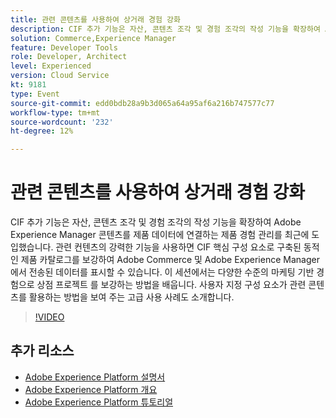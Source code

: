 ```yaml
---
title: 관련 콘텐츠를 사용하여 상거래 경험 강화
description: CIF 추가 기능은 자산, 콘텐츠 조각 및 경험 조각의 작성 기능을 확장하여 Adobe Experience Manager 콘텐츠를 제품 데이터에 연결하는 제품 경험 관리를 최근에 도입했습니다. 관련 컨텐츠의 강력한 기능을 사용하면 CIF 핵심 구성 요소로 구축된 동적인 제품 카탈로그를 보강하여 Adobe Commerce 및 Adobe Experience Manager에서 전송된 데이터를 표시할 수 있습니다. 이 세션에서는 다양한 수준의 마케팅 기반 경험으로 상점 프로젝트 를 보강하는 방법을 배웁니다. 사용자 지정 구성 요소가 관련 콘텐츠를 활용하는 방법을 보여 주는 고급 사용 사례도 소개합니다.
solution: Commerce,Experience Manager
feature: Developer Tools
role: Developer, Architect
level: Experienced
version: Cloud Service
kt: 9181
type: Event
source-git-commit: edd0bdb28a9b3d065a64a95af6a216b747577c77
workflow-type: tm+mt
source-wordcount: '232'
ht-degree: 12%

---
```


# 관련 콘텐츠를 사용하여 상거래 경험 강화

CIF 추가 기능은 자산, 콘텐츠 조각 및 경험 조각의 작성 기능을 확장하여 Adobe Experience Manager 콘텐츠를 제품 데이터에 연결하는 제품 경험 관리를 최근에 도입했습니다. 관련 컨텐츠의 강력한 기능을 사용하면 CIF 핵심 구성 요소로 구축된 동적인 제품 카탈로그를 보강하여 Adobe Commerce 및 Adobe Experience Manager에서 전송된 데이터를 표시할 수 있습니다. 이 세션에서는 다양한 수준의 마케팅 기반 경험으로 상점 프로젝트 를 보강하는 방법을 배웁니다. 사용자 지정 구성 요소가 관련 콘텐츠를 활용하는 방법을 보여 주는 고급 사용 사례도 소개합니다.

>[!VIDEO](https://video.tv.adobe.com/v/337772/?quality=12&learn=on&hidetitle=true)

## 추가 리소스

- [Adobe Experience Platform 설명서](https://experienceleague.adobe.com/docs/experience-platform.html)
- [Adobe Experience Platform 개요](https://experienceleague.adobe.com/docs/experience-platform/landing/home.html?lang=ko)
- [Adobe Experience Platform 튜토리얼](https://experienceleague.adobe.com/docs/platform-learn/tutorials/overview.html?lang=en)
